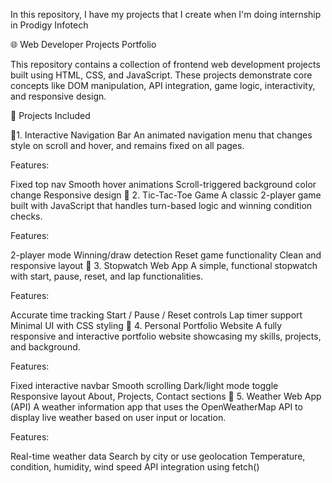 In this repository, I have my projects that I create when I'm doing internship in Prodigy Infotech

🌐 Web Developer Projects Portfolio

This repository contains a collection of frontend web development projects built using HTML, CSS, and JavaScript. These projects demonstrate core concepts like DOM manipulation, API integration, game logic, interactivity, and responsive design.

📁 Projects Included

🔹1. Interactive Navigation Bar An animated navigation menu that changes style on scroll and hover, and remains fixed on all pages.

Features:

Fixed top nav
Smooth hover animations
Scroll-triggered background color change
Responsive design
🔹 2. Tic-Tac-Toe Game A classic 2-player game built with JavaScript that handles turn-based logic and winning condition checks.

Features:

2-player mode
Winning/draw detection
Reset game functionality
Clean and responsive layout
🔹 3. Stopwatch Web App A simple, functional stopwatch with start, pause, reset, and lap functionalities.

Features:

Accurate time tracking
Start / Pause / Reset controls
Lap timer support
Minimal UI with CSS styling
🔹 4. Personal Portfolio Website A fully responsive and interactive portfolio website showcasing my skills, projects, and background.

Features:

Fixed interactive navbar
Smooth scrolling
Dark/light mode toggle
Responsive layout
About, Projects, Contact sections
🔹 5. Weather Web App (API) A weather information app that uses the OpenWeatherMap API to display live weather based on user input or location.

Features:

Real-time weather data
Search by city or use geolocation
Temperature, condition, humidity, wind speed
API integration using fetch()
